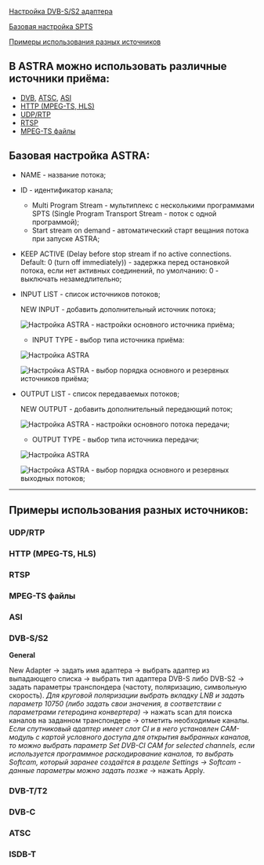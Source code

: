 [Настройка DVB-S/S2 адаптера][1]

[Базовая настройка SPTS][2]

[Примеры использования разных источников][3]

## В ASTRA можно использовать различные источники приёма:

- [DVB](https://github.com/cesbo/astra-help/blob/master/ru/stream/spts/general.md#dvb), [ATSC](https://github.com/cesbo/astra-help/blob/master/ru/stream/spts/general.md#atsc), [ASI](https://github.com/cesbo/astra-help/blob/master/ru/stream/spts/general.md#asi)
- [HTTP (MPEG-TS, HLS)](https://github.com/cesbo/astra-help/blob/master/ru/stream/spts/general.md#http-mpeg-ts-hls)
- [UDP/RTP](https://github.com/cesbo/astra-help/blob/master/ru/stream/spts/general.md#udprtp)
- [RTSP](https://github.com/cesbo/astra-help/blob/master/ru/stream/spts/general.md#rtsp)
- [MPEG-TS файлы](https://github.com/cesbo/astra-help/blob/master/ru/stream/spts/general.md#mpeg-ts-файлы)

## Базовая настройка ASTRA:

- NAME - название потока;
- ID - идентификатор канала;
	- Multi Program Stream - мультиплекс с несколькими программами SPTS (Single Program Transport Stream - поток с одной программой);
	- Start stream on demand - автоматический старт вещания потока при запуске ASTRA;
- KEEP ACTIVE (Delay before stop stream if no active connections. Default: 0 (turn off immediately)) - задержка перед остановкой потока, если нет активных соединений, по умолчанию: 0 - выключать незамедлительно;
- INPUT LIST - список источников потоков;

	NEW INPUT - добавить дополнительный источник потока;
	 
	![Настройка ASTRA](http://b4.icdn.ru/s/slavabogu/5/56430645JuZ.jpg "Настройка ASTRA") - настройки основного источника приёма;
	
	- INPUT TYPE - выбор типа источника приёма:
	
	![Настройка ASTRA](http://b4.icdn.ru/s/slavabogu/3/56431053iTx.jpg "Настройка ASTRA")

	![Настройка ASTRA](http://b4.icdn.ru/s/slavabogu/6/56430646fUp.jpg "Настройка ASTRA") - выбор порядка основного и резервных источников приёма;
	 
- OUTPUT LIST - список передаваемых потоков;

	NEW OUTPUT - добавить дополнительный передающий поток;
	
	![Настройка ASTRA](http://b4.icdn.ru/s/slavabogu/5/56430645JuZ.jpg "Настройка ASTRA") - настройки основного потока передачи;

	- OUTPUT TYPE - выбор типа источника передачи;
	
	![Настройка ASTRA](http://b4.icdn.ru/s/slavabogu/0/56431440GrC.jpg "Настройка ASTRA")
	
	![Настройка ASTRA](http://b4.icdn.ru/s/slavabogu/6/56430646fUp.jpg "Настройка ASTRA") - выбор порядка основного и резервных выходных потоков;
______________________________________________________________________________________________________________________________________

## Примеры использования разных источников:

### UDP/RTP

### HTTP (MPEG-TS, HLS)

### RTSP

### MPEG-TS файлы

### ASI

### DVB-S/S2

**General**

New Adapter → задать имя адаптера → выбрать адаптер из выпадающего списка → выбрать тип адаптера DVB-S либо DVB-S2 → задать параметры транспондера (частоту,  поляризацию, символьную скорость). *Для круговой поляризации выбрать вкладку LNB и задать параметр 10750 (либо задать свои значения, в соответствии с параметрами гетеродина конвертера)* → нажать scan для поиска каналов на заданном транспондере → отметить необходимые каналы. *Если спутниковый адаптер имеет слот CI и в него установлен CAM-модуль с картой условного доступа для открытия выбранных каналов, то можно выбрать параметр Set DVB-CI CAM for selected channels, если используется программное раскодирование каналов, то выбрать Softcam, который заранее создаётся в разделе Settings → Softcam - данные параметры можно задать позже* → нажать Apply. 

### DVB-T/T2

### DVB-C

### ATSC

### ISDB-T

   
        
        
        

[1]: https://github.com/cesbo/astra-help/blob/master/ru/adapter/dvb-s/general.md "Базовая настройка DVB-S/S2 адаптера"
[2]: https://github.com/cesbo/astra-help/blob/master/ru/stream/spts/general.md#%D0%91%D0%B0%D0%B7%D0%BE%D0%B2%D0%B0%D1%8F-%D0%BD%D0%B0%D1%81%D1%82%D1%80%D0%BE%D0%B9%D0%BA%D0%B0-spts-%D0%BF%D0%BE%D1%82%D0%BE%D0%BA%D0%B0-%D0%B8%D1%81%D1%82%D0%BE%D1%87%D0%BD%D0%B8%D0%BA-dvb-ss2-%D0%B0%D0%B4%D0%B0%D0%BF%D1%82%D0%B5%D1%80
[3]: https://github.com/cesbo/astra-help/blob/master/ru/stream/spts/general.md#Примеры-использования-разных-источников
